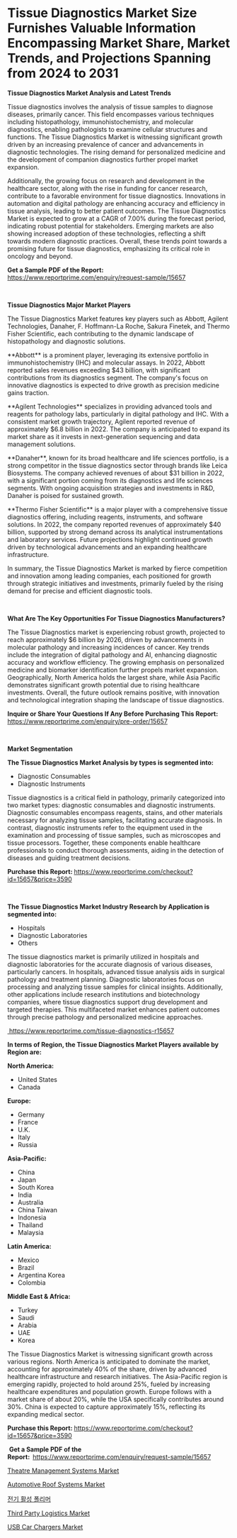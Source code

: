 <p><h1>Tissue Diagnostics Market Size Furnishes Valuable Information Encompassing Market Share, Market Trends, and Projections Spanning from 2024 to 2031</h1></p><p><strong>Tissue Diagnostics Market Analysis and Latest Trends</strong></p>
<p><p>Tissue diagnostics involves the analysis of tissue samples to diagnose diseases, primarily cancer. This field encompasses various techniques including histopathology, immunohistochemistry, and molecular diagnostics, enabling pathologists to examine cellular structures and functions. The Tissue Diagnostics Market is witnessing significant growth driven by an increasing prevalence of cancer and advancements in diagnostic technologies. The rising demand for personalized medicine and the development of companion diagnostics further propel market expansion.</p><p>Additionally, the growing focus on research and development in the healthcare sector, along with the rise in funding for cancer research, contribute to a favorable environment for tissue diagnostics. Innovations in automation and digital pathology are enhancing accuracy and efficiency in tissue analysis, leading to better patient outcomes. The Tissue Diagnostics Market is expected to grow at a CAGR of 7.00% during the forecast period, indicating robust potential for stakeholders. Emerging markets are also showing increased adoption of these technologies, reflecting a shift towards modern diagnostic practices. Overall, these trends point towards a promising future for tissue diagnostics, emphasizing its critical role in oncology and beyond.</p></p>
<p><strong>Get a Sample PDF of the Report:&nbsp;</strong> <a href="https://www.reportprime.com/enquiry/request-sample/15657">https://www.reportprime.com/enquiry/request-sample/15657</a></p>
<p>&nbsp;</p>
<p><strong>Tissue Diagnostics Major Market Players</strong></p>
<p><p>The Tissue Diagnostics Market features key players such as Abbott, Agilent Technologies, Danaher, F. Hoffmann-La Roche, Sakura Finetek, and Thermo Fisher Scientific, each contributing to the dynamic landscape of histopathology and diagnostic solutions. </p><p>**Abbott** is a prominent player, leveraging its extensive portfolio in immunohistochemistry (IHC) and molecular assays. In 2022, Abbott reported sales revenues exceeding $43 billion, with significant contributions from its diagnostics segment. The company's focus on innovative diagnostics is expected to drive growth as precision medicine gains traction.</p><p>**Agilent Technologies** specializes in providing advanced tools and reagents for pathology labs, particularly in digital pathology and IHC. With a consistent market growth trajectory, Agilent reported revenue of approximately $6.8 billion in 2022. The company is anticipated to expand its market share as it invests in next-generation sequencing and data management solutions.</p><p>**Danaher**, known for its broad healthcare and life sciences portfolio, is a strong competitor in the tissue diagnostics sector through brands like Leica Biosystems. The company achieved revenues of about $31 billion in 2022, with a significant portion coming from its diagnostics and life sciences segments. With ongoing acquisition strategies and investments in R&D, Danaher is poised for sustained growth.</p><p>**Thermo Fisher Scientific** is a major player with a comprehensive tissue diagnostics offering, including reagents, instruments, and software solutions. In 2022, the company reported revenues of approximately $40 billion, supported by strong demand across its analytical instrumentations and laboratory services. Future projections highlight continued growth driven by technological advancements and an expanding healthcare infrastructure.</p><p>In summary, the Tissue Diagnostics Market is marked by fierce competition and innovation among leading companies, each positioned for growth through strategic initiatives and investments, primarily fueled by the rising demand for precise and efficient diagnostic tools.</p></p>
<p>&nbsp;</p>
<p><strong>What Are The Key Opportunities For Tissue Diagnostics Manufacturers?</strong></p>
<p><p>The Tissue Diagnostics market is experiencing robust growth, projected to reach approximately $6 billion by 2026, driven by advancements in molecular pathology and increasing incidences of cancer. Key trends include the integration of digital pathology and AI, enhancing diagnostic accuracy and workflow efficiency. The growing emphasis on personalized medicine and biomarker identification further propels market expansion. Geographically, North America holds the largest share, while Asia Pacific demonstrates significant growth potential due to rising healthcare investments. Overall, the future outlook remains positive, with innovation and technological integration shaping the landscape of tissue diagnostics.</p></p>
<p><strong>Inquire or Share Your Questions If Any Before Purchasing This Report:</strong> <a href="https://www.reportprime.com/enquiry/pre-order/15657">https://www.reportprime.com/enquiry/pre-order/15657</a></p>
<p>&nbsp;</p>
<p><strong>Market Segmentation</strong></p>
<p><strong>The Tissue Diagnostics Market Analysis by types is segmented into:</strong></p>
<p><ul><li>Diagnostic Consumables</li><li>Diagnostic Instruments</li></ul></p>
<p><p>Tissue diagnostics is a critical field in pathology, primarily categorized into two market types: diagnostic consumables and diagnostic instruments. Diagnostic consumables encompass reagents, stains, and other materials necessary for analyzing tissue samples, facilitating accurate diagnosis. In contrast, diagnostic instruments refer to the equipment used in the examination and processing of tissue samples, such as microscopes and tissue processors. Together, these components enable healthcare professionals to conduct thorough assessments, aiding in the detection of diseases and guiding treatment decisions.</p></p>
<p><strong>Purchase this Report:&nbsp;</strong><a href="https://www.reportprime.com/checkout?id=15657&price=3590">https://www.reportprime.com/checkout?id=15657&price=3590</a></p>
<p>&nbsp;</p>
<p><strong>The Tissue Diagnostics Market Industry Research by Application is segmented into:</strong></p>
<p><ul><li>Hospitals</li><li>Diagnostic Laboratories</li><li>Others</li></ul></p>
<p><p>The tissue diagnostics market is primarily utilized in hospitals and diagnostic laboratories for the accurate diagnosis of various diseases, particularly cancers. In hospitals, advanced tissue analysis aids in surgical pathology and treatment planning. Diagnostic laboratories focus on processing and analyzing tissue samples for clinical insights. Additionally, other applications include research institutions and biotechnology companies, where tissue diagnostics support drug development and targeted therapies. This multifaceted market enhances patient outcomes through precise pathology and personalized medicine approaches.</p></p>
<p><a href="https://www.reportprime.com/tissue-diagnostics-r15657">&nbsp;https://www.reportprime.com/tissue-diagnostics-r15657</a></p>
<p><strong>In terms of Region, the Tissue Diagnostics Market Players available by Region are:</strong></p>
<p>
    <p> <strong> North America: </strong>
        <ul>
            <li>United States</li>
            <li>Canada</li>
        </ul>
        </p> 
    <p> <strong> Europe: </strong>
        <ul>
            <li>Germany</li>
            <li>France</li>
            <li>U.K.</li>
            <li>Italy</li>
            <li>Russia</li>
        </ul>
        </p> 
    <p> <strong> Asia-Pacific: </strong>
        <ul>
            <li>China</li>
            <li>Japan</li>
            <li>South Korea</li>
            <li>India</li>
            <li>Australia</li>
            <li>China Taiwan</li>
            <li>Indonesia</li>
            <li>Thailand</li>
            <li>Malaysia</li>
        </ul>
        </p> 
    <p> <strong> Latin America: </strong>
        <ul>
            <li>Mexico</li>
            <li>Brazil</li>
            <li>Argentina Korea</li>
            <li>Colombia</li>
        </ul>
        </p> 
    <p> <strong> Middle East & Africa: </strong>
        <ul>
            <li>Turkey</li>
            <li>Saudi</li>
            <li>Arabia</li>
            <li>UAE</li>
            <li>Korea</li>
        </ul>
    </p>
    </p>
<p><p>The Tissue Diagnostics Market is witnessing significant growth across various regions. North America is anticipated to dominate the market, accounting for approximately 40% of the share, driven by advanced healthcare infrastructure and research initiatives. The Asia-Pacific region is emerging rapidly, projected to hold around 25%, fueled by increasing healthcare expenditures and population growth. Europe follows with a market share of about 20%, while the USA specifically contributes around 30%. China is expected to capture approximately 15%, reflecting its expanding medical sector.</p></p>
<p><strong>Purchase this Report: </strong><a href="https://www.reportprime.com/checkout?id=15657&price=3590">https://www.reportprime.com/checkout?id=15657&price=3590</a></p>
<p>&nbsp;<strong>Get a Sample PDF of the Report:&nbsp;&nbsp;</strong><a href="https://www.reportprime.com/enquiry/request-sample/15657">https://www.reportprime.com/enquiry/request-sample/15657</a></p>
<p><strong></strong></p>
<p><p><a href="https://github.com/SanjidaKhan901/Market-Research-Report-List-1/blob/main/theatre-management-systems-market.md">Theatre Management Systems Market</a></p><p><a href="https://issuu.com/reportprime-2/docs/automotive-roof-systems-market-size_10491ec13a27c6">Automotive Roof Systems Market</a></p><p><a href="https://medium.com/@dazmoore2010_16676/electroactive-polymer-market-%EC%9D%98-%EA%B8%80%EB%A1%9C%EB%B2%8C-%EC%8B%9C%EC%9E%A5-%EA%B0%9C%EC%9A%94%EB%8A%94-%EC%A0%84-%EC%84%B8%EA%B3%84-%EB%B0%8F-%EC%A3%BC%EC%9A%94-%EC%8B%9C%EC%9E%A5%EC%9D%98-%EC%82%B0%EC%97%85%EC%97%90-%EC%98%81%ED%96%A5%EC%9D%84-%EB%AF%B8%EC%B9%98%EB%8A%94-%EC%A3%BC%EC%9A%94-%ED%8A%B8%EB%A0%8C%EB%93%9C%EC%97%90-%EB%8C%80%ED%95%9C-%EB%8F%85%ED%8A%B9%ED%95%9C-%EA%B4%80%EC%A0%90%EC%9D%84-%EC%A0%9C%EA%B3%B5%ED%95%A9%EB%8B%88%EB%8B%A4-a0072b92999d">전기 활성 폴리머</a></p><p><a href="https://github.com/AngelaWalsh696/Market-Research-Report-List-1/blob/main/third-party-logistics-market.md">Third Party Logistics Market</a></p><p><a href="https://issuu.com/reportprime-2/docs/usb-car-chargers-market-size-2030.p_5f315412b51cd6">USB Car Chargers Market</a></p></p>